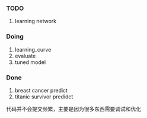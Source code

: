 ### TODO
1. learning network
### Doing 
1. learning_curve
2. evaluate
3. tuned model

### Done
1. breast cancer predict
2. titanic survivor predidct

代码并不会提交频繁，主要是因为很多东西需要调试和优化
